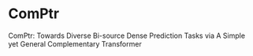 # ComPtr
ComPtr: Towards Diverse Bi-source Dense Prediction Tasks via A Simple yet General Complementary Transformer
